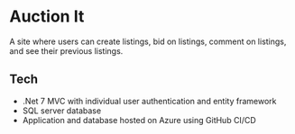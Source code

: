 # Auction It
A site where users can create listings, bid on listings, comment on listings, and see their previous listings.

## Tech
- .Net 7 MVC with individual user authentication and entity framework
- SQL server database
- Application and database hosted on Azure using GitHub CI/CD
